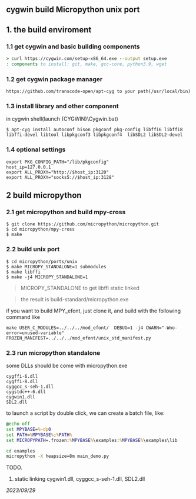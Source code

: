 ## cygwin build Micropython unix port

## 1. the build enviroment
### 1.1 get cygwin and basic building components
  ```cmd
  > curl https://cygwin.com/setup-x86_64.exe --output setup.exe
  : components to install: git, make, gcc-core, python3.9, wget
  ```
### 1.2 get cygwin package manager
  ```
  https://github.com/transcode-open/apt-cyg to your path(/usr/local/bin)
  ```

### 1.3 install library and other component

in cygwin shell(launch {CYGWIN}\Cygwin.bat)
  ```shell
  $ apt-cyg install autoconf bison pkgconf pkg-config libffi6 libffi8 libffi-devel libtool libpkgconf3 libpkgconf4  libSDL2 libSDL2-devel
  ```

### 1.4 optional settings 
  ```shell
  export PKG_CONFIG_PATH="/lib/pkgconfig"
  host_ip=127.0.0.1
  export ALL_PROXY="http://$host_ip:3120"
  export ALL_PROXY="socks5://$host_ip:3128"
  ```

## 2 build micropython

### 2.1 get micropython and build mpy-cross
  ```shell
  $ git clone https://github.com/micropython/micropython.git
  $ cd micropython/mpy-cross
  $ make
  ```

### 2.2 build unix port
  ```shell
  $ cd micropython/ports/unix
  $ make MICROPY_STANDALONE=1 submodules
  $ make libffi
  $ make -j4 MICROPY_STANDALONE=1
  ```

  > MICROPY_STANDALONE to get libffi static linked

  > the result is build-standard/micropython.exe

if you want to build MPY_efont, just clone it, and build with the following command like

  ```shell
  make USER_C_MODULES=../../../mod_efont/  DEBUG=1 -j4 CWARN="-Wno-error=unused-variable" FROZEN_MANIFEST=../../../mod_efont/unix_std_manifest.py
  ```

### 2.3 run micropython standalone

some DLLs should be come with micropython.exe

  ```shell
  cygffi-6.dll
  cygffi-8.dll
  cyggcc_s-seh-1.dll
  cygstdc++-6.dll
  cygwin1.dll
  SDL2.dll
  ```

to launch a script by double click, we can create a batch file, like:

  ```bat
  @echo off
  set MPYBASE=%~dp0
  set PATH=%MPYBASE%;%PATH%
  set MICROPYPATH=.frozen:%MPYBASE%\examples:%MPYBASE%\examples\lib

  cd examples
  micropython -X heapsize=8m main_demo.py
  ```


TODO. 
1. static linking cygwin1.dll, cyggcc_s-seh-1.dll, SDL2.dll


*2023/09/29*